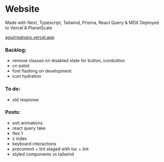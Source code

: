 # Website

Made with Next, Typescript, Tailwind, Prisma, React Query & MDX
Deployed to Vercel & PlanetScale

[aguirrealvaro.vercel.app](https://aguirrealvaro.vercel.app/)

### Backlog:

- remove classes on disabled state for button, iconbutton
- cn eslint
- font flashing on development
- icon hydration

### To do:

- old response

### Posts:

- exit animations
- react query take
- flex 1
- z index
- keyboard interactions
- precommit + lint staged with tsc + lint
- styled components vs tailwind
